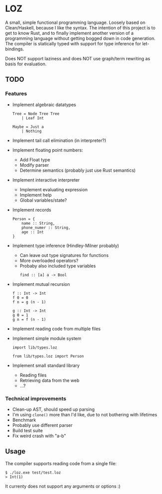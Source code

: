 # LOZ

A small, simple functional programming language. Loosely based on Clean/Haskell, because I like the syntax. The intention of this project is to get to know Rust, and to finally implement another version of a programming language without getting bogged down in code generation. The compiler is statically typed with support for type inference for let-bindings.

Does NOT support laziness and does NOT use graph/term rewriting as basis for evaluation. 

## TODO

### Features
* Implement algebraic datatypes
    
    ```
    Tree = Node Tree Tree
        | Leaf Int
  
    Maybe = Just a
        | Nothing
    ```
* Implement tail call elimination (in interpreter?)
* Implement floating point numbers:
    * Add Float type
    * Modify parser
    * Determine semantics (probably just use Rust semantics)
* Implement interactive interpreter
    * Implement evaluating expression
    * Implement help
    * Global variables/state?
* Implement records 

    ```
    Person = {
        name :: String,
        phone_numer :: String,
        age :: Int
    }
    ```
* Implement type inference (Hindley-Milner probably)
    * Can leave out type signatures for functions
    * More overloaded operators?
    * Probaby also included type variables
        ```shell script
        find :: [a] a -> Bool
        ```
* Implement mutual recursion
    ```
    f :: Int -> Int
    f 0 = 0
    f n = g (n - 1)
  
    g :: Int -> Int
    g 0 = 1
    g n = f (n - 1)
    ```
* Implement reading code from multiple files
* Implement simple module system
    ```shell script
    import lib/types.loz
  
    from lib/types.loz import Person
    ```
* Implement small standard library
    * Reading files
    * Retrieving data from the web
    * ...?

### Technical improvements
* Clean-up AST, should speed up parsing
* I'm using ```clone()``` more than I'd like, due to not bothering with lifetimes
* Benchmark
* Probably use different parser
* Build test suite 
* Fix weird crash with "a-b"


## Usage
The compiler supports reading code from a single file:
```shell script
$ ./loz.exe test/test.loz
> Int(1)
```

It currenty does not support any arguments or options :)